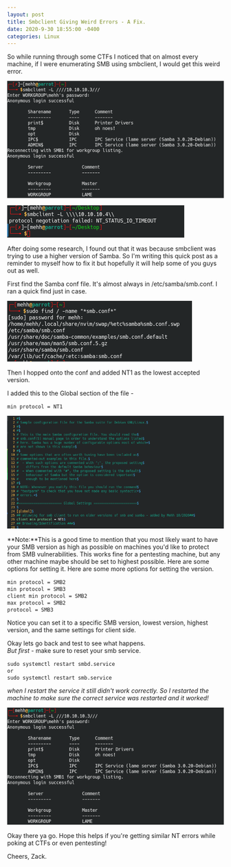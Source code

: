 ```yaml
--- 
layout: post 
title: Smbclient Giving Weird Errors - A Fix. 
date: 2020-9-30 18:55:00 -0400 
categories: Linux 
---
```



So while running through some CTFs I noticed that on almost every machine, if I were enumerating SMB using smbclient, I would get this weird error. 

![smbclient error](/assets/img/Walkthroughs/Lame/smbclient.png)

![smbclient error 2](/assets/img/Walkthroughs/Legacy/smbclient.png)

After doing some research, I found out that it was because smbclient was trying to use a higher version of Samba. So I'm writing this quick post as a reminder to myself how to fix it but hopefully it will help some of you guys out as well. 


First find the Samba conf file. It's almost always in /etc/samba/smb.conf. I ran a quick find just in case. 

![Finding Samba Conf file](/assets/img/Linux/SambaConfPost/SambaVersionFind.png)

Then I hopped onto the conf and added NT1 as the lowest accepted version.

I added this to the Global section of the file -
```
min protocol = NT1
```
![SMB Conf Edit](/assets/img/Linux/SambaConfPost/SambaConfEdit.png)

**Note:**This is a good time to mention that you most likely want to have your SMB version as high as possible on machines you'd like to protect from SMB vulnerabilities. This works fine for a pentesting machine, but any other machine maybe should be set to highest possible. Here are some options for setting it. Here are some more options for setting the version. 

```
min protocol = SMB2
min protocol = SMB3
client min protocol = SMB2
max protocol = SMB2
protocol = SMB3
```
Notice you can set it to a specific SMB version, lowest version, highest version, and the same settings for client side. 

Okay lets go back and test to see what happens.  
*But first* - make sure to reset your smb service. 
```
sudo systemctl restart smbd.service
or 
sudo systemctl restart smb.service
```
*when I restart the service it still didn't work correctly. So I restarted the machine to make sure the correct service was restarted and it worked!*

![Imagine of it working goes here](/assets/img/Linux/SambaConfPost/SMBFixed.png)

Okay there ya go. Hope this helps if you're getting similar NT errors while poking at CTFs or even pentesting! 

Cheers, 
Zack. 



